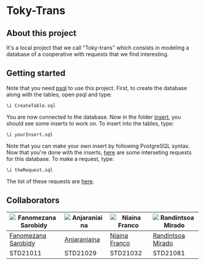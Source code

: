 # Toky-Trans
## About this project 
It's a local project that we call "Toky-trans" which consists in modeling a database of a cooperative with requests that we find interesting.

## Getting started
Note that you need [psql](https://www.postgresql.org/docs/current/app-psql.html) to use this project.
First, to create the database along with the tables, open psql and type:

```
\i CreateTable.sql
```

You are now connected to the database. Now in the folder [insert](./insert/), you should see some inserts to work on.
To insert into the tables, type:

```
\i yourInsert.sql
```

Note that you can make your own insert by following PostgreSQL syntax.
Now that you're done with the inserts, [here](./Requests-Response/) are some interseting requests for this database.
To make a request, type:

```
\i theRequest.sql
```

The list of these requests are [here](./Requests-Subjects/).

## Collaborators

![Fanomezana Sarobidy](https://avatars.githubusercontent.com/u/100074450?v=4) | ![Anjaraniaina](https://avatars.githubusercontent.com/u/98638459?s=400&u=dcdabe5a8bd5cfe279fd34245bcad4aaa6fd5aa4&v=4) | ![Niaina Franco](https://avatars.githubusercontent.com/u/98639271?v=4)  | ![Randintsoa Mirado](https://avatars.githubusercontent.com/u/103623110?v=4) | 
--- | --- | --- | --- |
[Fanomezana Sarobidy](https://github.com/Sarobidy-23) | [Anjaraniaina](https://github.com/Anjaraniaina) | [Niaina Franco](https://github.com/HidDen-MaChinA) | [Randintsoa Mirado](https://github.com/mirado447) |
STD21011 | STD21029 | STD21032 | STD21081 |
